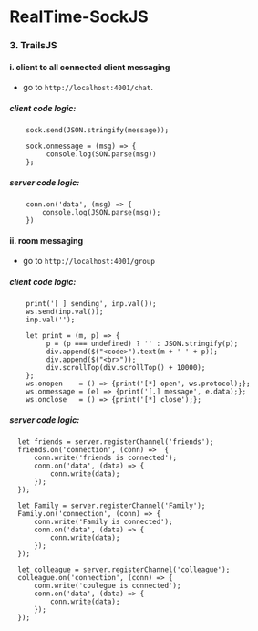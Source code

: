# RealTime-SockJS

### 3. TrailsJS

  #### i. client to all connected client messaging
   - go to `http://localhost:4001/chat`.

   ##### client code logic:

        sock.send(JSON.stringify(message));

        sock.onmessage = (msg) => {
             console.log(SON.parse(msg))
        };

  ##### server code logic:

        conn.on('data', (msg) => {
            console.log(JSON.parse(msg));
        })

  #### ii. room messaging
   - go to `http://localhost:4001/group`

   ##### client code logic:

        print('[ ] sending', inp.val());
        ws.send(inp.val());
        inp.val('');

        let print = (m, p) => {
             p = (p === undefined) ? '' : JSON.stringify(p);
             div.append($("<code>").text(m + ' ' + p));
             div.append($("<br>"));
             div.scrollTop(div.scrollTop() + 10000);
        };
        ws.onopen    = () => {print('[*] open', ws.protocol);};
        ws.onmessage = (e) => {print('[.] message', e.data);};
        ws.onclose   = () => {print('[*] close');};

   ##### server code logic:

      let friends = server.registerChannel('friends');
      friends.on('connection', (conn) =>  {
          conn.write('friends is connected');
          conn.on('data', (data) => {
              conn.write(data);
          });
      });

      let Family = server.registerChannel('Family');
      Family.on('connection', (conn) => {
          conn.write('Family is connected');
          conn.on('data', (data) => {
              conn.write(data);
          });
      });

      let colleague = server.registerChannel('colleague');
      colleague.on('connection', (conn) => {
          conn.write('coulegue is connected');
          conn.on('data', (data) => {
              conn.write(data);
          });
      });